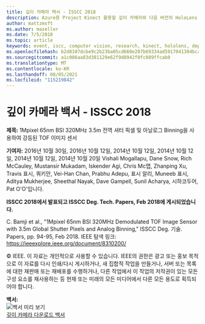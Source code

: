 ```yaml
---
title: 깊이 카메라 백서 - ISSCC 2018
description: Azure용 Project Kinect 활용할 깊이 카메라와 다음 버전의 HoloLens 대해 설명하는 기술 백서입니다.
author: mattzmsft
ms.author: mazeller
ms.date: 7/5/2018
ms.topic: article
keywords: event, iscc, computer vision, research, kinect, hololens, depth, tof
ms.openlocfilehash: b2d8107dcbe9c2b23ba05cd660e207b69334ad5917041304bcad5ddb578e56eb
ms.sourcegitcommit: a1c086aa83d381129e62f9d8942f0fc889ffcab0
ms.translationtype: MT
ms.contentlocale: ko-KR
ms.lasthandoff: 08/05/2021
ms.locfileid: "115219842"
---
```

# <a name="depth-camera-whitepaper---isscc-2018"></a>깊이 카메라 백서 - ISSCC 2018

**제목:** 1Mpixel 65nm BSI 320MHz 3.5m 전역 셔터 픽셀 및 아날로그 Binning을 사용하여 강등된 TOF 이미지 센서

**기여자:** 2016년 10월 30일, 2016년 10월 12일, 2014년 10월 12일, 2014년 10월 12일, 2014년 10월 12일, 2014년 10월 20일 Vishali Mogallapu, Dane Snow, Rich McCauley, Mustansir Mukadam, Iskender Agi, Chris Mc맵, Zhanping Xu, Travis 표시, 쿼키안, Vei-Han Chan, Prabhu Adepu, 표시 알리, Muneeb 표시, Aditya Mukherjee, Sheethal Nayak, Dave Gampell, Sunil Acharya, 시하코두어, Pat O'O'입니다.

**ISSCC 2018에서 발표되고 ISSCC Deg. Tech. Papers, Feb 2018에 게시되었습니다.**

C. Bamji et al., "1Mpixel 65nm BSI 320MHz Demodulated TOF Image Sensor with 3.5m Global Shutter Pixels and Analog Binning," ISSCC Deg. 기술. Papers, pp. 94-95, Feb 2018. IEEE 탐색 링크: https://ieeexplore.ieee.org/document/8310200/

© IEEE. 이 자료는 개인적으로 사용할 수 있습니다. IEEE의 권한은 광고 또는 홍보 목적으로 이 자료를 다시 인쇄/다시 게시하거나, 새 집합적 작업을 만들거나, 서버 또는 목록에 대한 재판매 또는 재배포를 수행하거나, 다른 작업에서 이 작업의 저작권이 있는 모든 구성 요소를 재사용하는 등 현재 또는 미래의 모든 미디어에서 다른 모든 용도로 획득되어야 합니다.

**백서:**<br>
![백서 미리 보기](images/depth-camera-isscc.PNG)<br>
[깊이 카메라 다운로드 백서](images/Depth-Camera-ISSCC-2018.pdf)

